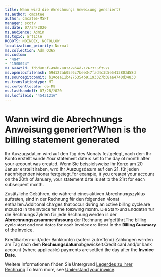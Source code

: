 ```yaml
---
title: Wann wird die Abrechnungs Anweisung generiert?
ms.author: cmcatee
author: cmcatee-MSFT
manager: scotv
ms.date: 07/24/2020
ms.audience: Admin
ms.topic: article
ROBOTS: NOINDEX, NOFOLLOW
localization_priority: Normal
ms.collection: Adm_O365
ms.custom:
- "494"
- "1500024"
ms.assetid: fdbd403f-49d0-4934-9bed-1c67335f2522
ms.openlocfilehash: 59d122ab05a6c7bee347fad4c3b5e541380dd58d
ms.sourcegitcommit: b10cea11b4975354b91193327b58aa4740d34833
ms.translationtype: MT
ms.contentlocale: de-DE
ms.lasthandoff: 07/28/2020
ms.locfileid: "45431216"
---
```

# <a name="when-is-the-billing-statement-generated"></a><span data-ttu-id="e0a85-102">Wann wird die Abrechnungs Anweisung generiert?</span><span class="sxs-lookup"><span data-stu-id="e0a85-102">When is the billing statement generated</span></span>

<span data-ttu-id="e0a85-103">Ihr Auszugsdatum wird auf den Tag des Monats festgelegt, nach dem Ihr Konto erstellt wurde.</span><span class="sxs-lookup"><span data-stu-id="e0a85-103">Your statement date is set to the day of month after your account was created.</span></span> <span data-ttu-id="e0a85-104">Wenn Sie beispielsweise Ihr Konto am 20. Januar erstellt haben, wird Ihr Auszugsdatum auf den 21. für jeden nachfolgenden Monat festgelegt.</span><span class="sxs-lookup"><span data-stu-id="e0a85-104">For example, if you created your account on the 20th of January, your statement date is set to the 21st for each subsequent month.</span></span>

<span data-ttu-id="e0a85-105">Zusätzliche Gebühren, die während eines aktiven Abrechnungszyklus auftreten, sind in der Rechnung für den folgenden Monat enthalten.</span><span class="sxs-lookup"><span data-stu-id="e0a85-105">Additional charges that occur during an active billing cycle are included in the invoice for the following month.</span></span> <span data-ttu-id="e0a85-106">Die Start-und Enddaten für die Rechnungs Zyklen für jede Rechnung werden in der **Abrechnungszusammenfassung** der Rechnung aufgeführt.</span><span class="sxs-lookup"><span data-stu-id="e0a85-106">The billing cycle start and end dates for each invoice are listed in the **Billing Summary** of the invoice.</span></span>

<span data-ttu-id="e0a85-107">Kreditkarten-und/oder Bankkonten (sofern zutreffend) Zahlungen werden am Tag nach dem **Rechnungsdatum**abgewickelt.</span><span class="sxs-lookup"><span data-stu-id="e0a85-107">Credit card and/or bank account (where applicable) payments are settled the day after the **Invoice Date**.</span></span>
  
<span data-ttu-id="e0a85-108">Weitere Informationen finden Sie Untergrund [Legendes zu Ihrer Rechnung](https://docs.microsoft.com/microsoft-365/commerce/billing-and-payments/understand-your-invoice2).</span><span class="sxs-lookup"><span data-stu-id="e0a85-108">To learn more, see [Understand your invoice](https://docs.microsoft.com/microsoft-365/commerce/billing-and-payments/understand-your-invoice2).</span></span>